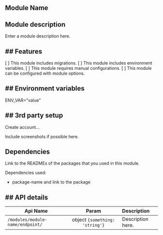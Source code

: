 ## Module Name

## Module description

Enter a module description here.

## ## Features

[ ] This module includes migrations.
[ ] This module includes environment variables.
[ ] This module requires manual configurations.
[ ] This module can be configured with module options.

## ## Environment variables

ENV_VAR="value"

## ## 3rd party setup

Create account...

Include screenshots if possible here.

## Dependencies

Link to the READMEs of the packages that you used in this module.

Dependencies used:
- package-name and link to the package

## ## API details

| Api Name                       | Param        | Description                                                    |
| ------------------------------ |:------------:|:---------------------------------------------------------------|
| `/modules/module-name/endpoint/` | object `{something: 'string'}` | Description here.|
